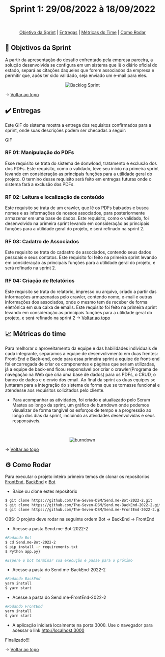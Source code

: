 <div align="center">
    <h1>Sprint 1: 29/08/2022 à 18/09/2022</h1>
</div>
<br id="topo">
<p align="center">
    <a href="#objetivo">Objetivo da Sprint</a>  |  
    <a href="#entrega">Entregas</a>  |
    <a href="#metrica">Métricas do Time</a> |
    <a href="#como rodar">Como Rodar</a> 
</p>

<span id="objetivo">

## :dart: Objetivos da Sprint
A partir da apresentação do desafio enfrentado pela empresa parceira, a solução desenvolvida se configura em um sistema que lê o diário oficial do estado, separá as citações daqueles que forem associados da empresa e permitir que, após ter sido validado, seja enviado um e-mail para eles.

<div align="center">

![Backlog Sprint](https://user-images.githubusercontent.com/101061910/190931394-b119e60b-934d-4b08-8ec0-64239ba638f3.jpg)

</div>

→ [Voltar ao topo](#topo)

<span id="entrega">

## :heavy_check_mark: Entregas

Este GIF do sistema mostra a entrega dos requisitos confirmados para a sprint, onde suas descrições podem ser checadas a seguir:
    
GIF    
    
### RF 01: Manipulação do PDFs  
Esse requisito se trata do sistema de donwload, tratamento e exclusão dos dos PDFs. Este requisito, como o validado, teve seu início na primeira sprint levando em consideração as principais funções para a utilidade geral do projeto. O termino desse requisito será feito em entregas futuras onde o sistema fará a exclusão dos PDFs.  
    
### RF 02: Leitura e localização de conteúdo

Este requisito se trata de um crawler, que lê os PDFs baixados e busca nomes e as informações de nossos associados, para posteriormente armazenar em uma base de dados. Este requisito, como o validado, foi desenvolvido na primeira sprint levando em consideração as principais funções para a utilidade geral do projeto, e será refinado na sprint 2.
 
### RF 03: Cadatro de Associados   
Este requisito se trata do cadastro de associados, contendo seus dados pessoais e seus contatos. Este requisito foi feito na primeira sprint levando em consideração as principais funções para a utilidade geral do projeto, e será refinado na sprint 2.    
    
### RF 04: Criação de Relatórios
Este requisito se trata do relatório, impresso ou arquivo, criado a partir das informações armazenadas pelo crawler, contendo nome, e-mail e outras informações dos associados, onde o mesmo tem de receber de forma eletrônica em sua caixa de emails. Este requisito foi feito na primeira sprint levando em consideração as principais funções para a utilidade geral do projeto, e será refinado na sprint 2
→ [Voltar ao topo](#topo)

<span id="metrica">

## :chart_with_upwards_trend: Métricas do time
Para melhorar o aproveitamento da equipe e das habilidades individuais de cada integrante, separamos a equipe de desenvolivmento em duas frentes: Front-End e Back-end, onde para essa primeira sprint a equipe de front-end foi encarregada de criar os componentes e páginas que seriam utilizadas, já a equipe de back-end ficou responsável por criar o crawler(Programa de navegação na Web que cria uma base de dados) para os PDFs, o CRUD, o banco de dados e o envio dos email. Ao final da sprint as duas equipes se juntaram para a integração do sistema de forma que se tornasse funcional e atendesse aos requisitos solicitados pelo cliente.

- Para acompanhar as atividades, foi criado e atualiazado pelo Scrum Mastes ao longo da sprint, um gráfico de burndown onde podemos visualizar de forma tangivel os esforços de tempo e a progressão ao longo dos dias da sprint, incluindo as atividades desenvolvidas e seus responsáveis.

<br>
<div align="center">
            
![burndown](https://user-images.githubusercontent.com/101061910/190930471-4b8b8c8a-bb27-4eaa-867a-b14f37a05276.jpg)

</div>
    
→ [Voltar ao topo](#topo)

<span id="como rodar">

## :gear: Como Rodar

Para executar o projeto inteiro primeiro temos de clonar os repositorios [FrontEnd](https://github.com/The-Seven-DSM/Send.me-FrontEnd-2022-2), [BackEnd](https://github.com/The-Seven-DSM/Send.me-BackEnd-2022-2) e [Bot](https://github.com/The-Seven-DSM/Send.me-Bot-2022-2)


- Baixe ou clone estes repositório
```bash
$ git clone https://github.com/The-Seven-DSM/Send.me-Bot-2022-2.git
$ git clone https://github.com/The-Seven-DSM/Send.me-BackEnd-2022-2.git
$ git clone https://github.com/The-Seven-DSM/Send.me-FrontEnd-2022-2.git
```

OBS: O projeto deve rodar na seguinte ordem Bot -> BackEnd -> FrontEnd

- Acesse a pasta Send.me-Bot-2022-2 
```bash
#Rodando Bot
$ cd Send.me-Bot-2022-2
$ pip install -r requirements.txt
$ Python app.py}

#Espere o bot terminar sua execução e passe para o próximo 
```

- Acesse a pasta do Send.me-BackEnd-2022-2
```bash
#Rodando BackEnd
yarn install
$ yarn start
```

- Acesse a pasta do Send.me-FrontEnd-2022-2
```bash
#Rodando FrontEnd
yarn install
$ yarn start
```

- A aplicação iniciará localmente na porta 3000. Use o navegador para acessar o link [http://localhost:3000](http://localhost:3000)

Finalizado!!!

→ [Voltar ao topo](#topo)
